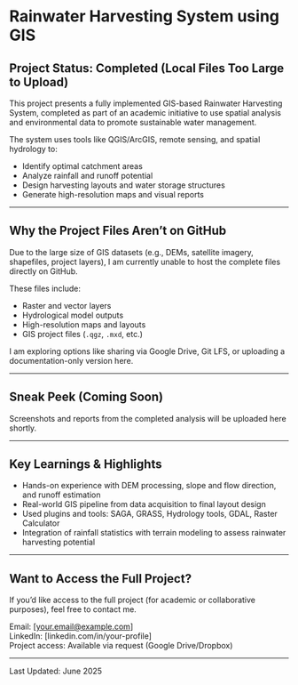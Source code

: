 # Rainwater Harvesting System using GIS

## Project Status: Completed (Local Files Too Large to Upload)

This project presents a fully implemented GIS-based Rainwater Harvesting System, completed as part of an academic initiative to use spatial analysis and environmental data to promote sustainable water management.

The system uses tools like QGIS/ArcGIS, remote sensing, and spatial hydrology to:
- Identify optimal catchment areas
- Analyze rainfall and runoff potential
- Design harvesting layouts and water storage structures
- Generate high-resolution maps and visual reports

---

## Why the Project Files Aren’t on GitHub

Due to the large size of GIS datasets (e.g., DEMs, satellite imagery, shapefiles, project layers), I am currently unable to host the complete files directly on GitHub.

These files include:
- Raster and vector layers
- Hydrological model outputs
- High-resolution maps and layouts
- GIS project files (`.qgz`, `.mxd`, etc.)

I am exploring options like sharing via Google Drive, Git LFS, or uploading a documentation-only version here.

---

## Sneak Peek (Coming Soon)

Screenshots and reports from the completed analysis will be uploaded here shortly.

---

## Key Learnings & Highlights

- Hands-on experience with DEM processing, slope and flow direction, and runoff estimation
- Real-world GIS pipeline from data acquisition to final layout design
- Used plugins and tools: SAGA, GRASS, Hydrology tools, GDAL, Raster Calculator
- Integration of rainfall statistics with terrain modeling to assess rainwater harvesting potential

---

## Want to Access the Full Project?

If you’d like access to the full project (for academic or collaborative purposes), feel free to contact me.

Email: [your.email@example.com]  
LinkedIn: [linkedin.com/in/your-profile]  
Project access: Available via request (Google Drive/Dropbox)

---

Last Updated: June 2025
